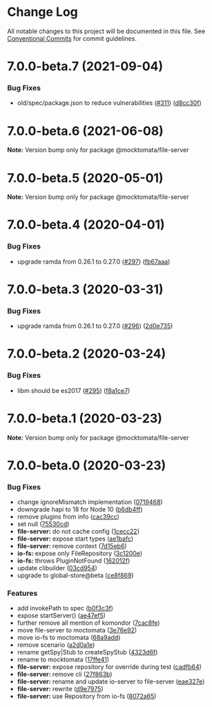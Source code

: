 # Change Log

All notable changes to this project will be documented in this file.
See [Conventional Commits](https://conventionalcommits.org) for commit guidelines.

# 7.0.0-beta.7 (2021-09-04)


### Bug Fixes

* old/spec/package.json to reduce vulnerabilities ([#311](https://github.com/mocktomata/mocktomata/issues/311)) ([d8cc30f](https://github.com/mocktomata/mocktomata/commit/d8cc30fa1f9e678757b4c00333b527d4e2a8d93e))





# 7.0.0-beta.6 (2021-06-08)

**Note:** Version bump only for package @mocktomata/file-server





# 7.0.0-beta.5 (2020-05-01)

**Note:** Version bump only for package @mocktomata/file-server





# 7.0.0-beta.4 (2020-04-01)


### Bug Fixes

* upgrade ramda from 0.26.1 to 0.27.0 ([#297](https://github.com/mocktomata/mocktomata/issues/297)) ([fb67aaa](https://github.com/mocktomata/mocktomata/commit/fb67aaaff56bf9d30a68d937c55603a86dc959cf))





# 7.0.0-beta.3 (2020-03-31)


### Bug Fixes

* upgrade ramda from 0.26.1 to 0.27.0 ([#296](https://github.com/mocktomata/mocktomata/issues/296)) ([2d0e735](https://github.com/mocktomata/mocktomata/commit/2d0e735e22bf8cfc96605b957852ded677c69794))





# 7.0.0-beta.2 (2020-03-24)


### Bug Fixes

* libm should be es2017 ([#295](https://github.com/mocktomata/mocktomata/issues/295)) ([f8a1ce7](https://github.com/mocktomata/mocktomata/commit/f8a1ce73f7a5bb163ecbe96f9e779c73f5a86656))





# 7.0.0-beta.1 (2020-03-23)

**Note:** Version bump only for package @mocktomata/file-server





# 7.0.0-beta.0 (2020-03-23)


### Bug Fixes

* change ignoreMismatch implementation ([0719468](https://github.com/mocktomata/mocktomata/commit/0719468137bd42c017eea5b330c51363d7538a04))
* downgrade hapi to 18 for Node 10 ([b6db4ff](https://github.com/mocktomata/mocktomata/commit/b6db4ffe4ef54eaaa1c0f9eaa9d8ccac18b8fbf3))
* remove plugins from info ([cac39cc](https://github.com/mocktomata/mocktomata/commit/cac39cc31b5c17a88c00e1350d3ca34335b6b453))
* set null ([75530cd](https://github.com/mocktomata/mocktomata/commit/75530cdccf2dcb6640c03300b7b23ea65aa14f3c))
* **file-server:** do not cache config ([1cecc22](https://github.com/mocktomata/mocktomata/commit/1cecc224decbb219266c455488b46bc8004425c3))
* **file-server:** expose start types ([ae1bafc](https://github.com/mocktomata/mocktomata/commit/ae1bafc1f1a18db8e9759dfb7454131c3a61a69f))
* **file-server:** remove context ([7d15eb6](https://github.com/mocktomata/mocktomata/commit/7d15eb60a21385d9c80a4f68072ec539b72701f1))
* **io-fs:** expose only FileRepository ([3c1200e](https://github.com/mocktomata/mocktomata/commit/3c1200e9b07faa42eea2e285a2210ae626cce16b))
* **io-fs:** throws PluginNotFound ([162012f](https://github.com/mocktomata/mocktomata/commit/162012fa2e9a88386f2d33258a3defc58e194aae))
* update clibuilder ([03cd954](https://github.com/mocktomata/mocktomata/commit/03cd954e171d9cfd2f7697ebaeae0058d03fc95a))
* upgrade to global-store@beta ([ce8f869](https://github.com/mocktomata/mocktomata/commit/ce8f8693930108656403e57984d00597573b74ac))


### Features

* add invokePath to spec ([b0f3c3f](https://github.com/mocktomata/mocktomata/commit/b0f3c3f29f19e540af927cc91c541c0f4b7e1f8f))
* expose startServer() ([ae47ef5](https://github.com/mocktomata/mocktomata/commit/ae47ef5d80672a2bb307937ba3fa472f2f62a328))
* further remove all mention of komondor ([7cac8fe](https://github.com/mocktomata/mocktomata/commit/7cac8febdd247fcc26ed630795f220c9d553eb00))
* move file-server to moctomata ([3e76e92](https://github.com/mocktomata/mocktomata/commit/3e76e921ccf1e02796edb9c89dcdcdf7f7db5fcf))
* move io-fs to moctomata ([68a9add](https://github.com/mocktomata/mocktomata/commit/68a9add3e79c73c80ec5b771ac3048df8a70c001))
* remove scenario ([a2d0a1e](https://github.com/mocktomata/mocktomata/commit/a2d0a1e8d6d8607ab37c46dc9895b2973a023cc0))
* rename getSpy|Stub to createSpyStub ([4323d6f](https://github.com/mocktomata/mocktomata/commit/4323d6fcb8f458aefa084445e5e4e6140497620b))
* rename to mocktomata ([17ffe41](https://github.com/mocktomata/mocktomata/commit/17ffe41eec572337ce683fd4cdb613a3d6394e19))
* **file-server:** expose repository for override during test ([cadfb64](https://github.com/mocktomata/mocktomata/commit/cadfb64796fd27e2e8e9061a090ea0c2ec856d80))
* **file-server:** remove cli ([27f863b](https://github.com/mocktomata/mocktomata/commit/27f863b535240b05629f766c6b62f71ce051db00))
* **file-server:** rename and update io-server to file-server ([eae327e](https://github.com/mocktomata/mocktomata/commit/eae327e64965eab75eca3ebd546b062e841c57a1))
* **file-server:** rewrite ([d9e7975](https://github.com/mocktomata/mocktomata/commit/d9e797534a5696c0a6e00c4ae92a234f438e39b2))
* **file-server:** use Repository from io-fs ([8072a65](https://github.com/mocktomata/mocktomata/commit/8072a652bd9854138c9578da16abf36b6d16bea3))
